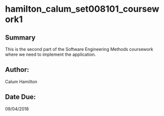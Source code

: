 # hamilton_calum_set008101_coursework1

## Summary
This is the second part of the Software Engineering Methods coursework where we need to implement the application.

## Author:
Calum Hamilton

## Date Due:
09/04/2018